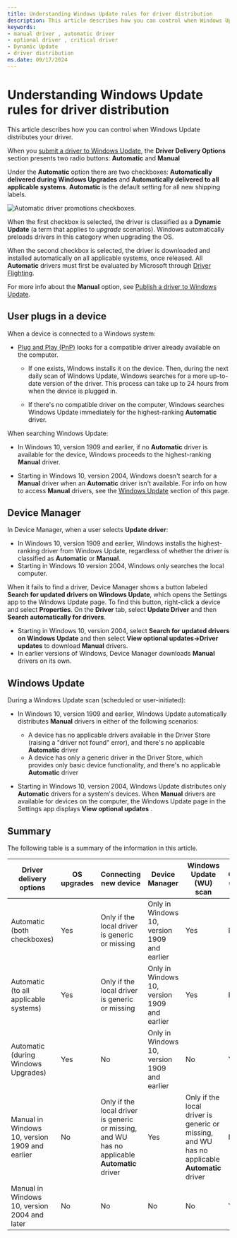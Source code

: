 ```yaml
---
title: Understanding Windows Update rules for driver distribution
description: This article describes how you can control when Windows Update distributes your driver.
keywords:
- manual driver , automatic driver
- optional driver , critical driver
- Dynamic Update
- driver distribution
ms.date: 09/17/2024
---
```


# Understanding Windows Update rules for driver distribution

This article describes how you can control when Windows Update distributes your driver.

When you [submit a driver to Windows Update](publish-a-driver-to-windows-update.md), the **Driver Delivery Options** section presents two radio buttons: **Automatic** and **Manual**

Under the **Automatic** option there are two checkboxes: **Automatically delivered during Windows Upgrades** and **Automatically delivered to all applicable systems**. **Automatic** is the default setting for all new shipping labels.

![Automatic driver promotions checkboxes.](images/driver-delivery-options.png)

When the first checkbox is selected, the driver is classified as a **Dynamic Update** (a term that applies to *upgrade* scenarios). Windows automatically preloads drivers in this category when upgrading the OS.

When the second checkbox is selected, the driver is downloaded and installed automatically on all applicable systems, once released. All **Automatic** drivers must first be evaluated by Microsoft through [Driver Flighting](driver-flighting.md).

For more info about the **Manual** option, see [Publish a driver to Windows Update](publish-a-driver-to-windows-update.md).

## User plugs in a device

When a device is connected to a Windows system:

- [Plug and Play (PnP)](../kernel/introduction-to-plug-and-play.md) looks for a compatible driver already available on the computer.

  - If one exists, Windows installs it on the device. Then, during the next daily scan of Windows Update, Windows searches for a more up-to-date version of the driver. This process can take up to 24 hours from when the device is plugged in.

  - If there's no compatible driver on the computer, Windows searches Windows Update immediately for the highest-ranking **Automatic** driver.

When searching Windows Update:

- In Windows 10, version 1909 and earlier, if no **Automatic** driver is available for the device, Windows proceeds to the highest-ranking **Manual** driver.

- Starting in Windows 10, version 2004, Windows doesn't search for a **Manual** driver when an **Automatic** driver isn't available. For info on how to access **Manual** drivers, see the [Windows Update](#windows-update) section of this page.

## Device Manager

In Device Manager, when a user selects **Update driver**:

- In Windows 10, version 1909 and earlier, Windows installs the highest-ranking driver from Windows Update, regardless of whether the driver is classified as **Automatic** or **Manual**.
- Starting in Windows 10 version 2004, Windows only searches the local computer.

When it fails to find a driver, Device Manager shows a button labeled **Search for updated drivers on Windows Update**, which opens the Settings app to the Windows Update page. To find this button, right-click a device and select **Properties**. On the **Driver** tab, select **Update Driver** and then **Search automatically for drivers**.

- Starting in Windows 10, version 2004, select **Search for updated drivers on Windows Update** and then select **View optional updates->Driver updates** to download **Manual** drivers.
- In earlier versions of Windows, Device Manager downloads **Manual** drivers on its own.

## Windows Update

During a Windows Update scan (scheduled or user-initiated):

- In Windows 10, version 1909 and earlier, Windows Update automatically distributes **Manual** drivers in either of the following scenarios:

  - A device has no applicable drivers available in the Driver Store (raising a "driver not found" error), and there's no applicable **Automatic** driver
  - A device has only a generic driver in the Driver Store, which provides only basic device functionality, and there's no applicable **Automatic** driver

- Starting in Windows 10, version 2004, Windows Update distributes only **Automatic** drivers for a system's devices. When **Manual** drivers are available for devices on the computer, the Windows Update page in the Settings app displays **View optional updates** .

## Summary

The following table is a summary of the information in this article.

| Driver delivery options | OS upgrades | Connecting new device | Device Manager | Windows Update (WU) scan | WU Optional updates page |
|--|--|--|--|--|--|
| Automatic (both checkboxes) | Yes | Only if the local driver is generic or missing | Only in Windows 10, version 1909 and earlier | Yes | No |
| Automatic (to all applicable systems) | Yes | Only if the local driver is generic or missing | Only in Windows 10, version 1909 and earlier | Yes | No |
| Automatic (during Windows Upgrades) | Yes | No | Only in Windows 10, version 1909 and earlier | No | Yes |
| Manual in Windows 10, version 1909 and earlier | No | Only if the local driver is generic or missing, and WU has no applicable **Automatic** driver | Yes | Only if the local driver is generic or missing, and WU has no applicable **Automatic** driver | N/A |
| Manual in Windows 10, version 2004 and later | No | No | No | No | Yes |
